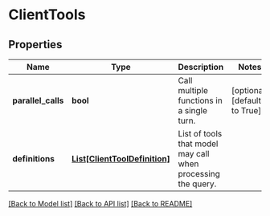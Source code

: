 # ClientTools


## Properties

Name | Type | Description | Notes
------------ | ------------- | ------------- | -------------
**parallel_calls** | **bool** | Call multiple functions in a single turn. | [optional] [default to True]
**definitions** | [**List[ClientToolDefinition]**](ClientToolDefinition.md) | List of tools that model may call when processing the query. | 

[[Back to Model list]](../README.md#documentation-for-models) [[Back to API list]](../README.md#documentation-for-api-endpoints) [[Back to README]](../README.md)


